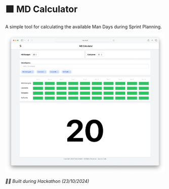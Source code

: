 # 🟩 MD Calculator
A simple tool for calculating the available Man Days during Sprint Planning.

![alt text](/screenshot.png)

_🏴‍☠️ Built during Hackathon (23/10/2024)_
